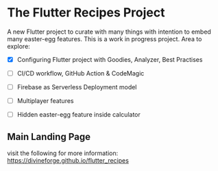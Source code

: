 # The Flutter Recipes Project

A new Flutter project to curate with many things with intention to embed many easter-egg features.
This is a work in progress project. Area to explore:

- [x] Configuring Flutter project with Goodies, Analyzer, Best Practises
- [ ] CI/CD workflow, GitHub Action & CodeMagic
- [ ] Firebase as Serverless Deployment model
- [ ] Multiplayer features
- [ ] Hidden easter-egg feature inside calculator


## Main Landing Page
visit the following for more information: <https://divineforge.github.io/flutter_recipes>

